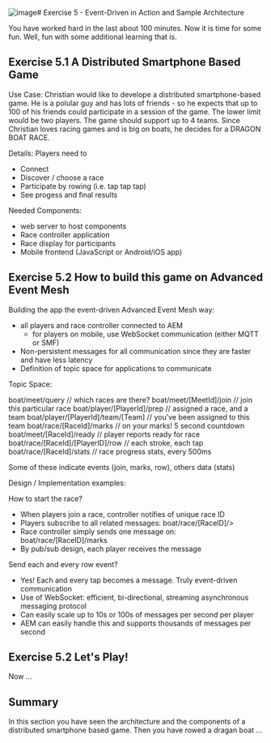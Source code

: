 ![image](https://github.com/SAP-samples/teched2023-IN265/assets/52156823/d8b605a7-0d43-41ed-9294-650480fb6767)# Exercise 5 - Event-Driven in Action and Sample Architecture

You have worked hard in the last about 100 minutes. Now it is time for some fun. Well, fun with some additional learning that is.

## Exercise 5.1 A Distributed Smartphone Based Game

Use Case: Christian would like to develope a distributed smartphone-based game. He is a polular guy and has lots of friends - so he expects that up to 100 of his friends could participate in a session of the game. The lower limit would be two players. The game should support up to 4 teams. Since Christian loves racing games and is big on boats, he decides for a DRAGON BOAT RACE.

Details: Players need to

- Connect
- Discover / choose a race
- Participate by rowing (i.e. tap tap tap)
- See progess and final results

Needed Components:

- web server to host components
- Race controller application
- Race display for participants
- Mobile frontend (JavaScript or Android/iOS app)

## Exercise 5.2 How to build this game on Advanced Event Mesh

Building the app the event-driven Advanced Event Mesh way:

- all players and race controller connected to AEM
    - for players on mobile, use WebSocket communication (either MQTT or SMF)
- Non-persistent messages for all communication since they are faster and have less latency
- Definition of topic space for applications to communicate

Topic Space:

boat/meet/query							        // which races are there?
boat/meet/[MeetId]/join				      // join this particular race
boat/player/[PlayerId]/prep			    // assigned a race, and a team
boat/player/[PlayerId]/team/[Team]	// you’ve been assigned to this team
boat/race/[RaceId]/marks			    	// on your marks!  5 second countdown
boat/meet/[RaceId]/ready				    // player reports ready for race
boat/race/[RaceId]/[PlayerID]/row	  // each stroke, each tap
boat/race/[RaceId]/stats				    // race progress stats, every 500ms

Some of these indicate events (join, marks, row), others data (stats)

Design / Implementation examples:

How to start the race?

- When players join a race, controller notifies of unique race ID
- Players subscribe to all related messages: boat/race/[RaceID]/>
- Race controller simply sends one message on: boat/race/[RaceID]/marks
- By pub/sub design, each player receives the message

Send each and every row event?

- Yes! Each and every tap becomes a message. Truly event-driven communication
- Use of WebSocket: efficient, bi-directional, streaming asynchronous messaging protocol
- Can easily scale up to 10s or 100s of messages per second per player
- AEM can easily handle this and supports thousands of messages per second



## Exercise 5.2 Let's Play!

Now ...

## Summary

In this section you have seen the architecture and the components of a distributed smartphone based game. Then you have rowed a dragan boat ...




